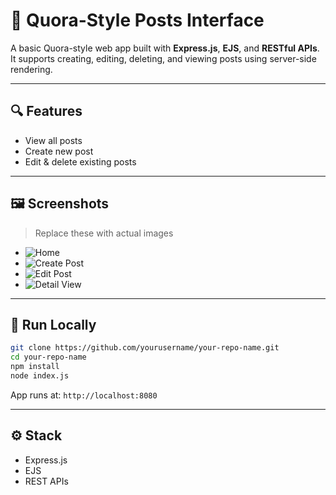 # 📝 Quora-Style Posts Interface

A basic Quora-style web app built with **Express.js**, **EJS**, and **RESTful APIs**.  
It supports creating, editing, deleting, and viewing posts using server-side rendering.

---

## 🔍 Features

- View all posts
- Create new post
- Edit & delete existing posts

---

## 🖼️ Screenshots

> Replace these with actual images

- ![Home](./REST_CLASS/assets/Home.png)
- ![Create Post](./REST_CLASS/assets/New_Post.png)
- ![Edit Post](./REST_CLASS/assets/Edit_Post.png)
- ![Detail View](./REST_CLASS/assets/See_in_detail.png)

---

## 🚀 Run Locally

```bash
git clone https://github.com/yourusername/your-repo-name.git
cd your-repo-name
npm install
node index.js
```

App runs at: `http://localhost:8080`

---

## ⚙️ Stack

- Express.js
- EJS
- REST APIs
